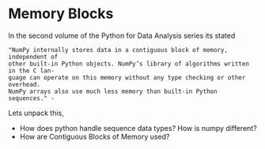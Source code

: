 # Memory Blocks
In the second volume of the Python for Data Analysis series its stated
```
"NumPy internally stores data in a contiguous block of memory, independent of
other built-in Python objects. NumPy’s library of algorithms written in the C lan‐
guage can operate on this memory without any type checking or other overhead.
NumPy arrays also use much less memory than built-in Python sequences." - 
```

Lets unpack this, 
- How does python handle sequence data types? How is numpy different?
- How are Contiguous Blocks of Memory used?

## 
